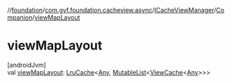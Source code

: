 //[foundation](../../../../index.md)/[com.gyf.foundation.cacheview.async](../../index.md)/[ICacheViewManager](../index.md)/[Companion](index.md)/[viewMapLayout](view-map-layout.md)

# viewMapLayout

[androidJvm]\
val [viewMapLayout](view-map-layout.md): [LruCache](https://developer.android.com/reference/kotlin/android/util/LruCache.html)&lt;[Any](https://kotlinlang.org/api/core/kotlin-stdlib/kotlin/-any/index.html), [MutableList](https://kotlinlang.org/api/core/kotlin-stdlib/kotlin.collections/-mutable-list/index.html)&lt;[ViewCache](../../../com.gyf.foundation.cacheview.view/-view-cache/index.md)&lt;[Any](https://kotlinlang.org/api/core/kotlin-stdlib/kotlin/-any/index.html)&gt;&gt;&gt;